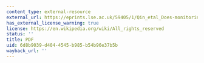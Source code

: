 ```yaml
---
content_type: external-resource
external_url: https://eprints.lse.ac.uk/59405/1/Qin_etal_Does-monitoring-improve-labor-standards_2007.pdf
has_external_license_warning: true
license: https://en.wikipedia.org/wiki/All_rights_reserved
status: ''
title: PDF
uid: 6d8b9039-d404-4545-b985-b54b96e37b5b
wayback_url: ''
---
```


